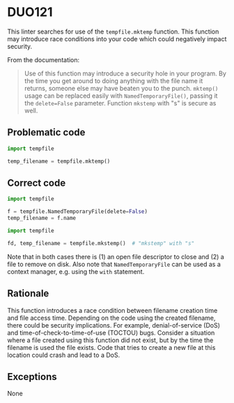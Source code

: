 # DUO121

This linter searches for use of the `tempfile.mktemp` function. This function
may introduce race conditions into your code which could negatively impact
security.

From the documentation:

> Use of this function may introduce a security hole in your program. By
> the time you get around to doing anything with the file name it
> returns, someone else may have beaten you to the punch. `mktemp()` usage
> can be replaced easily with `NamedTemporaryFile()`, passing it the
> `delete=False` parameter.  Function `mkstemp` with "s" is secure as well.

## Problematic code

```python
import tempfile

temp_filename = tempfile.mktemp()
```

## Correct code

```python
import tempfile

f = tempfile.NamedTemporaryFile(delete=False)
temp_filename = f.name
```

```python
import tempfile

fd, temp_filename = tempfile.mkstemp()  # "mkstemp" with "s"
```

Note that in both cases there is (1) an open file descriptor to close
and (2) a file to remove on disk.  Also note that `NamedTemporaryFile`
can be used as a context manager, e.g. using the `with` statement.

## Rationale

This function introduces a race condition between filename creation time and
file access time. Depending on the code using the created filename, there could
be security implications. For example, denial-of-service (DoS) and
time-of-check-to-time-of-use (TOCTOU) bugs. Consider a situation where a file
created using this function did not exist, but by the time the filename is used
the file exists. Code that tries to create a new file at this location could
crash and lead to a DoS.

## Exceptions

None
